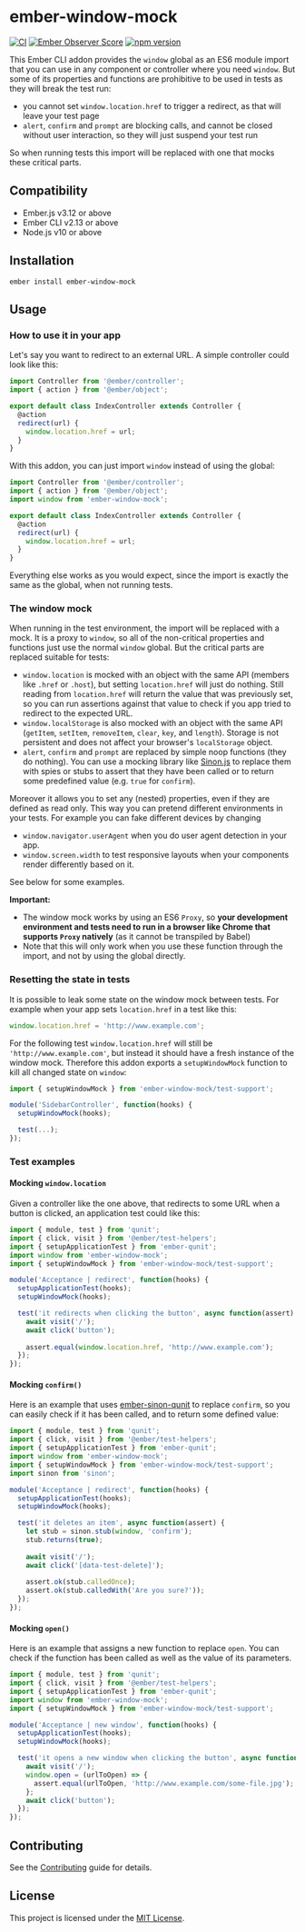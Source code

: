 # ember-window-mock

[![CI](https://github.com/kaliber5/ember-window-mock/actions/workflows/ci.yml/badge.svg)](https://github.com/kaliber5/ember-window-mock/actions/workflows/ci.yml)
[![Ember Observer Score](https://emberobserver.com/badges/ember-window-mock.svg)](https://emberobserver.com/addons/ember-window-mock)
[![npm version](https://badge.fury.io/js/ember-window-mock.svg)](https://badge.fury.io/js/ember-window-mock)

This Ember CLI addon provides the `window` global as an ES6 module import that you can use in any component or controller where
you need `window`. But some of its properties and functions are prohibitive to be used 
in tests as they will break the test run:
* you cannot set `window.location.href` to trigger a redirect, as that will leave your test page
* `alert`, `confirm` and `prompt` are blocking calls, and cannot be closed without user interaction, so they will just
suspend your test run

So when running tests this import will be replaced with one that mocks these critical parts.


Compatibility
------------------------------------------------------------------------------

* Ember.js v3.12 or above
* Ember CLI v2.13 or above
* Node.js v10 or above


Installation
------------------------------------------------------------------------------

```
ember install ember-window-mock
```

Usage
------------------------------------------------------------------------------

### How to use it in your app

Let's say you want to redirect to an external URL. A simple controller could look like this:

```js
import Controller from '@ember/controller';
import { action } from '@ember/object';

export default class IndexController extends Controller {
  @action
  redirect(url) {
    window.location.href = url;
  }
}
``` 

With this addon, you can just import `window` instead of using the global:

```js
import Controller from '@ember/controller';
import { action } from '@ember/object';
import window from 'ember-window-mock';

export default class IndexController extends Controller {
  @action
  redirect(url) {
    window.location.href = url;
  }
}
```  

Everything else works as you would expect, since the import is exactly the same as the global, when not running tests. 

### The window mock

When running in the test environment, the import will be replaced with a mock. It is a proxy to `window`, so all of the 
non-critical properties and functions just use the normal `window` global. But the critical parts are replaced suitable 
for tests:
* `window.location` is mocked with an object with the same API (members like `.href` or `.host`), but setting 
`location.href` will just do nothing. Still reading from `location.href` will return the value that was previously set, 
so you can run assertions against that value to check if you app tried to redirect to the expected URL.
* `window.localStorage` is also mocked with an object with the same API (`getItem`, `setItem`, `removeItem`, `clear`, `key`, and `length`). Storage is not persistent and does not affect your browser's `localStorage` object.
* `alert`, `confirm` and `prompt` are replaced by simple noop functions (they do nothing). You can use a mocking library
like [Sinon.js](http://sinonjs.org/) to replace them with spies or stubs to assert that they have been called or to 
return some predefined value (e.g. `true` for `confirm`).

Moreover it allows you to set any (nested) properties, even if they are defined as read only. This way you can pretend
different environments in your tests. For example you can fake different devices by changing
* `window.navigator.userAgent` when you do user agent detection in your app.
* `window.screen.width` to test responsive layouts when your components render differently based on it.

See below for some examples.

**Important:**
* The window mock works by using an ES6 `Proxy`, so **your development environment and tests need to run in a browser like Chrome that 
supports `Proxy` natively** (as it cannot be transpiled by Babel) 
* Note that this will only work when you use these function through the import, and not by using the global directly.

### Resetting the state in tests

It is possible to leak some state on the window mock between tests. For example when your app sets `location.href` in a 
test like this:

```js 
window.location.href = 'http://www.example.com';
```

For the following test `window.location.href` will still be `'http://www.example.com'`, but instead it should have a 
fresh instance of the window mock. Therefore this addon exports a `setupWindowMock` function to kill all changed state on `window`:

```js
import { setupWindowMock } from 'ember-window-mock/test-support';

module('SidebarController', function(hooks) {
  setupWindowMock(hooks);

  test(...);
});
```

### Test examples

#### Mocking `window.location`

Given a controller like the one above, that redirects to some URL when a button is clicked, an application test could like this:

```js
import { module, test } from 'qunit';
import { click, visit } from '@ember/test-helpers';
import { setupApplicationTest } from 'ember-qunit';
import window from 'ember-window-mock';
import { setupWindowMock } from 'ember-window-mock/test-support';

module('Acceptance | redirect', function(hooks) {
  setupApplicationTest(hooks);
  setupWindowMock(hooks);

  test('it redirects when clicking the button', async function(assert) {
    await visit('/');
    await click('button');
    
    assert.equal(window.location.href, 'http://www.example.com');
  });
});
```

#### Mocking `confirm()`

Here is an example that uses [ember-sinon-qunit](https://github.com/elwayman02/ember-sinon-qunit) to replace `confirm`, 
so you can easily check if it has been called, and to return some defined value:

```js
import { module, test } from 'qunit';
import { click, visit } from '@ember/test-helpers';
import { setupApplicationTest } from 'ember-qunit';
import window from 'ember-window-mock';
import { setupWindowMock } from 'ember-window-mock/test-support';
import sinon from 'sinon';

module('Acceptance | redirect', function(hooks) {
  setupApplicationTest(hooks);
  setupWindowMock(hooks);

  test('it deletes an item', async function(assert) {
    let stub = sinon.stub(window, 'confirm');
    stub.returns(true);
    
    await visit('/');
    await click('[data-test-delete]');
    
    assert.ok(stub.calledOnce);
    assert.ok(stub.calledWith('Are you sure?'));
  });
});
``` 

#### Mocking `open()`

Here is an example that assigns a new function to replace `open`.
You can check if the function has been called as well as the value of its parameters.

```js
import { module, test } from 'qunit';
import { click, visit } from '@ember/test-helpers';
import { setupApplicationTest } from 'ember-qunit';
import window from 'ember-window-mock';
import { setupWindowMock } from 'ember-window-mock/test-support';

module('Acceptance | new window', function(hooks) {
  setupApplicationTest(hooks);
  setupWindowMock(hooks);

  test('it opens a new window when clicking the button', async function(assert) {
    await visit('/');
    window.open = (urlToOpen) => {
      assert.equal(urlToOpen, 'http://www.example.com/some-file.jpg');
    };
    await click('button');
  });
});
```

Contributing
------------------------------------------------------------------------------

See the [Contributing](CONTRIBUTING.md) guide for details.


License
------------------------------------------------------------------------------

This project is licensed under the [MIT License](LICENSE.md).

